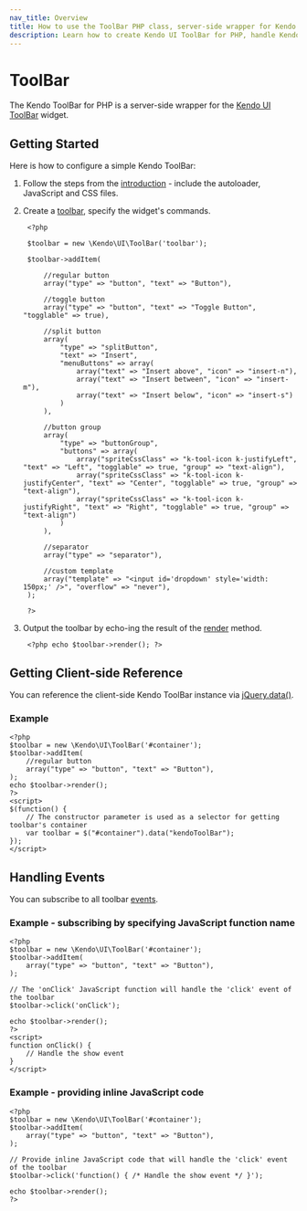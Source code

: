 ```yaml
---
nav_title: Overview
title: How to use the ToolBar PHP class, server-side wrapper for Kendo UI ToolBar widget
description: Learn how to create Kendo UI ToolBar for PHP, handle Kendo UI ToolBar Events, access an existing toolbar.
---
```


# ToolBar

The Kendo ToolBar for PHP is a server-side wrapper for the [Kendo UI ToolBar](/api/web/toolbar) widget.

## Getting Started

Here is how to configure a simple Kendo ToolBar:

1. Follow the steps from the [introduction](/getting-started/using-kendo-with/php/introduction) - include the autoloader, JavaScript and CSS files.
2. Create a [toolbar](/api/wrappers/php/Kendo/UI/ToolBar), specify the widget's commands.

        <?php
        
        $toolbar = new \Kendo\UI\ToolBar('toolbar');

        $toolbar->addItem(
            
            //regular button
            array("type" => "button", "text" => "Button"),

            //toggle button
            array("type" => "button", "text" => "Toggle Button", "togglable" => true),

            //split button
            array(
                "type" => "splitButton",
                "text" => "Insert",
                "menuButtons" => array(
                    array("text" => "Insert above", "icon" => "insert-n"),
                    array("text" => "Insert between", "icon" => "insert-m"),
                    array("text" => "Insert below", "icon" => "insert-s")
                )
            ),

            //button group
            array(
                "type" => "buttonGroup",
                "buttons" => array(
                    array("spriteCssClass" => "k-tool-icon k-justifyLeft", "text" => "Left", "togglable" => true, "group" => "text-align"),
                    array("spriteCssClass" => "k-tool-icon k-justifyCenter", "text" => "Center", "togglable" => true, "group" => "text-align"),
                    array("spriteCssClass" => "k-tool-icon k-justifyRight", "text" => "Right", "togglable" => true, "group" => "text-align")
                )
            ),

            //separator
            array("type" => "separator"),

            //custom template
            array("template" => "<input id='dropdown' style='width: 150px;' />", "overflow" => "never"),
        );

        ?>

3. Output the toolbar by echo-ing the result of the [render](/api/wrappers/php/Kendo/UI/Widget#render) method.

        <?php echo $toolbar->render(); ?>

## Getting Client-side Reference

You can reference the client-side Kendo ToolBar instance via [jQuery.data()](http://api.jquery.com/jQuery.data/).

### Example

    <?php
    $toolbar = new \Kendo\UI\ToolBar('#container');
    $toolbar->addItem(
        //regular button
        array("type" => "button", "text" => "Button"),
    );
    echo $toolbar->render();
    ?>
    <script>
    $(function() {
        // The constructor parameter is used as a selector for getting toolbar's container
        var toolbar = $("#container").data("kendoToolBar");
    });
    </script>

## Handling Events

You can subscribe to all toolbar [events](/api/web/toolbar#events).

### Example - subscribing by specifying JavaScript function name

    <?php
    $toolbar = new \Kendo\UI\ToolBar('#container');
    $toolbar->addItem(
        array("type" => "button", "text" => "Button"),
    );

    // The 'onClick' JavaScript function will handle the 'click' event of the toolbar
    $toolbar->click('onClick');

    echo $toolbar->render();
    ?>
    <script>
    function onClick() {
        // Handle the show event
    }
    </script>

### Example - providing inline JavaScript code

    <?php
    $toolbar = new \Kendo\UI\ToolBar('#container');
    $toolbar->addItem(
        array("type" => "button", "text" => "Button"),
    );

    // Provide inline JavaScript code that will handle the 'click' event of the toolbar
    $toolbar->click('function() { /* Handle the show event */ }');

    echo $toolbar->render();
    ?>
